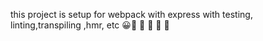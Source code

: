 this project is setup for webpack with express
with testing, linting,transpiling ,hmr, etc 😀🚀 🚀 🚀 🚀 🚀 
